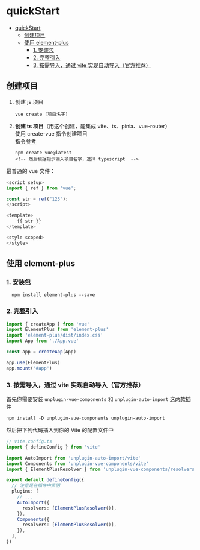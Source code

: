 # quickStart

- [quickStart](#quickstart)
  - [创建项目](#创建项目)
  - [使用 element-plus](#使用-element-plus)
    - [1. 安装包](#1-安装包)
    - [2. 完整引入](#2-完整引入)
    - [3. 按需导入，通过 vite 实现自动导入（官方推荐）](#3-按需导入通过-vite-实现自动导入官方推荐)

## 创建项目

1. 创建 js 项目

    ```shell
    vue create [项目名字]
    ```

2. **创建 ts 项目**（用这个创建，能集成 vite、ts、pinia、vue-router）  
   使用 create-vue 指令创建项目  
   [指令参考](https://github.com/vuejs/create-vue)

   ```shell
   npm create vue@latest
   <!-- 然后根据指示输入项目名字，选择 typescript  -->
   ```

最普通的 vue 文件：

```js
<script setup>
import { ref } from 'vue';

const str = ref("123");
</script>

<template>
    {{ str }}
</template>

<style scoped>
</style>
```

## 使用 element-plus

### 1. 安装包

```shell
  npm install element-plus --save
```

### 2. 完整引入

```js
import { createApp } from 'vue'
import ElementPlus from 'element-plus'
import 'element-plus/dist/index.css'
import App from './App.vue'

const app = createApp(App)

app.use(ElementPlus)
app.mount('#app')
```

### 3. 按需导入，通过 vite 实现自动导入（官方推荐）

首先你需要安装 `unplugin-vue-components` 和 `unplugin-auto-import` 这两款插件

```shell
npm install -D unplugin-vue-components unplugin-auto-import
```

然后把下列代码插入到你的 Vite 的配置文件中

```ts
// vite.config.ts
import { defineConfig } from 'vite'

import AutoImport from 'unplugin-auto-import/vite'
import Components from 'unplugin-vue-components/vite'
import { ElementPlusResolver } from 'unplugin-vue-components/resolvers'

export default defineConfig({
  // 注意是在插件中声明
  plugins: [
    // ...
    AutoImport({
      resolvers: [ElementPlusResolver()],
    }),
    Components({
      resolvers: [ElementPlusResolver()],
    }),
  ],
})
```
